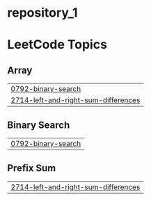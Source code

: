# repository_1

<!---LeetCode Topics Start-->
# LeetCode Topics
## Array
|  |
| ------- |
| [0792-binary-search](https://github.com/shravyasrigande/repository_1/tree/master/0792-binary-search) |
| [2714-left-and-right-sum-differences](https://github.com/shravyasrigande/repository_1/tree/master/2714-left-and-right-sum-differences) |
## Binary Search
|  |
| ------- |
| [0792-binary-search](https://github.com/shravyasrigande/repository_1/tree/master/0792-binary-search) |
## Prefix Sum
|  |
| ------- |
| [2714-left-and-right-sum-differences](https://github.com/shravyasrigande/repository_1/tree/master/2714-left-and-right-sum-differences) |
<!---LeetCode Topics End-->